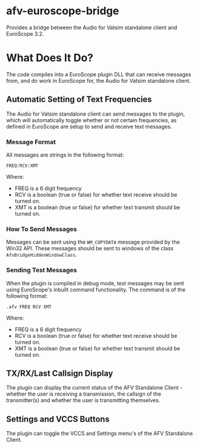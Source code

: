 # afv-euroscope-bridge
Provides a bridge between the Audio for Vatsim standalone client and EuroScope 3.2.

# What Does It Do?

The code compiles into a EuroScope plugin DLL that can receive messages from, and do work in EuroScope for, the Audio for Vatsim standalone client.

## Automatic Setting of Text Frequencies

The Audio for Vatsim standalone client can send messages to the plugin, which will automatically toggle whether or not certain frequencies, as defined in EuroScope are setup to send and receive text messages.

### Message Format

All messages are strings in the following format:

```
FREQ:RCV:XMT
```

Where:

- FREQ is a 6 digit frequency
- RCV is a boolean (true or false) for whether text receive should be turned on.
- XMT is a boolean (true or false) for whether text transmit should be turned on.

### How To Send Messages

Messages can be sent using the `WM_COPYDATA` message provided by the Win32 API. These messages
should be sent to windows of the class `AfvBridgeHiddenWindowClass`.

### Sending Test Messages

When the plugin is compiled in debug mode, test messages may be sent using EuroScope's inbuilt
command functionality. The command is of the following format:

```
.afv FREQ RCV XMT
```

Where:

- FREQ is a 6 digit frequency
- RCV is a boolean (true or false) for whether text receive should be turned on.
- XMT is a boolean (true or false) for whether text transmit should be turned on.

## TX/RX/Last Callsign Display

The plugin can display the current status of the AFV Standalone Client - whether the user is receiving a transmission, the callsign of the transmitter(s) and whether the user is transmitting themselves.

## Settings and VCCS Buttons

The plugin can toggle the VCCS and Settings menu's of the AFV Standalone Client.
